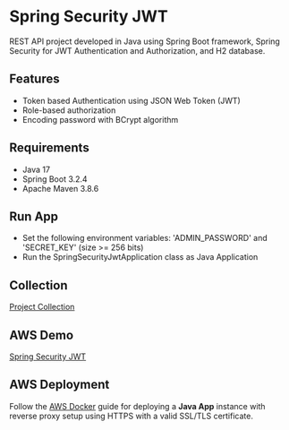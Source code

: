 # Spring Security JWT

REST API project developed in Java using Spring Boot framework, Spring Security for JWT Authentication and Authorization, and H2 database.

## Features

- Token based Authentication using JSON Web Token (JWT)
- Role-based authorization
- Encoding password with BCrypt algorithm

## Requirements

- Java 17
- Spring Boot 3.2.4
- Apache Maven 3.8.6

## Run App

- Set the following environment variables: 'ADMIN_PASSWORD' and 'SECRET_KEY' (size >= 256 bits)
- Run the SpringSecurityJwtApplication class as Java Application

## Collection

[Project Collection](https://github.com/erebelo/spring-security-jwt/tree/main/collection)

## AWS Demo

[Spring Security JWT](https://jwt.erebelo.com/spring-security-jwt/swagger-ui/index.html)

## AWS Deployment

Follow the [AWS Docker](https://github.com/erebelo/aws-docker/tree/main/java-app) guide for deploying a **Java App** instance with reverse proxy setup using HTTPS with a valid SSL/TLS certificate.
